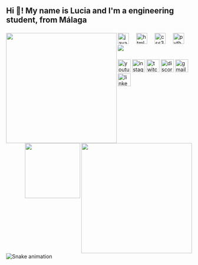 <h2 align="left">Hi 💜! My name is Lucia and I'm a engineering student, from Málaga</h2>

###

<div align="center">
  <img  align="left" height="300" src="https://i.pinimg.com/564x/95/a5/41/95a54113f093f73f468fda7509e8868c.jpg"  />
  <img  align="right" height="300" src="https://i.pinimg.com/564x/6e/46/26/6e462633c511e4b363dd590baf3d61c4.jpg"  />
</div>

###

<img align="right" height="150" src="https://i.pinimg.com/originals/54/bd/a3/54bda352b17744efa1f6898040455423.gif"  />

###

<div align="left">
  <img src="https://cdn.jsdelivr.net/gh/devicons/devicon/icons/javascript/javascript-original.svg" height="30" alt="javascript logo"  />
  <img width="12" />
  <img src="https://cdn.jsdelivr.net/gh/devicons/devicon/icons/html5/html5-original.svg" height="30" alt="html5 logo"  />
  <img width="12" />
  <img src="https://cdn.jsdelivr.net/gh/devicons/devicon/icons/css3/css3-original.svg" height="30" alt="css3 logo"  />
  <img width="12" />
  <img src="https://cdn.jsdelivr.net/gh/devicons/devicon/icons/python/python-original.svg" height="30" alt="python logo"  />
  <img width="12" />
  <img src="https://www.google.com/url?sa=i&url=https%3A%2F%2Fwww.pngegg.com%2Fen%2Fpng nwvsu&psig=AOvVaw3GfswW8C7TtKU2fQWqUzCO&ust=1728597523146000&source=images&cd=vfe&opi=89978449&ved=0CBQQjRxqFwoTCOC2kdylgokDFQAAAAAdAAAAABAE"  />
</div>

###

<div align="left">
  <img src="https://img.shields.io/static/v1?message=Youtube&logo=youtube&label=&color=FF0000&logoColor=white&labelColor=&style=for-the-badge" height="35" alt="youtube logo"  />
  <img src="https://img.shields.io/static/v1?message=Instagram&logo=instagram&label=&color=E4405F&logoColor=white&labelColor=&style=for-the-badge" height="35" alt="instagram logo"  />
  <img src="https://img.shields.io/static/v1?message=Twitch&logo=twitch&label=&color=9146FF&logoColor=white&labelColor=&style=for-the-badge" height="35" alt="twitch logo"  />
  <img src="https://img.shields.io/static/v1?message=Discord&logo=discord&label=&color=7289DA&logoColor=white&labelColor=&style=for-the-badge" height="35" alt="discord logo"  />
  <img src="https://img.shields.io/static/v1?message=Gmail&logo=gmail&label=&color=D14836&logoColor=white&labelColor=&style=for-the-badge" height="35" alt="gmail logo"  />
  <img src="https://img.shields.io/static/v1?message=LinkedIn&logo=linkedin&label=&color=0077B5&logoColor=white&labelColor=&style=for-the-badge" height="35" alt="linkedin logo"  />
</div>

###

<br clear="both">

<img src="https://raw.githubusercontent.com/maurodesouza/maurodesouza/output/snake.svg" alt="Snake animation" />

###
